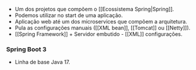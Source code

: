 - Um dos projetos que compõem o [[Ecossistema Spring|Spring]].
- Podemos utilizar no start de uma aplicação.
- Aplicação web até um dos microservices que compõem a arquitetura.
- Pula as configurações manuais ([[XML bean]], [[Tomcat]] ou [[Netty]]).
- [[Spring Framework]] + Servidor embutido - [[XML<bean>]] configurações.

### Spring Boot 3
- Linha de base Java 17.